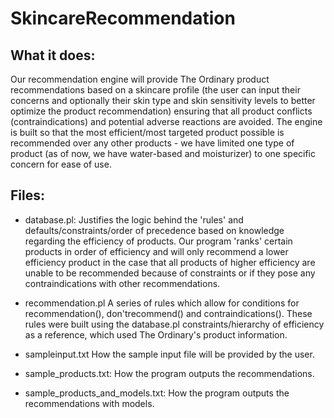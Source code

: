 # SkincareRecommendation
## What it does:
Our recommendation engine will provide The Ordinary product recommendations based on a skincare profile (the user can input their concerns and optionally their skin type and skin sensitivity levels to better optimize the product recommendation) ensuring that all product conflicts (contraindications) and potential adverse reactions are avoided. The engine is built so that the most efficient/most targeted product possible is recommended over any other products - we have limited one type of product (as of now, we have water-based and moisturizer) to one specific concern for ease of use. 

## Files:
* database.pl:
Justifies the logic behind the 'rules' and defaults/constraints/order of precedence based on knowledge regarding the efficiency of products. Our program 'ranks' certain products in order of efficiency and will only recommend a lower efficiency product in the case that all products of higher efficiency are unable to be recommended because of constraints or if they pose any contraindications with other recommendations.

* recommendation.pl
 A series of rules which allow for conditions for recommendation(), don'trecommend() and contraindications(). These rules were built using the database.pl constraints/hierarchy of efficiency as a reference, which used The Ordinary's product information.
 
* sampleinput.txt
How the sample input file will be provided by the user.

* sample_products.txt:
 How the program outputs the recommendations.

* sample_products_and_models.txt:
 How the program outputs the recommendations with models.

